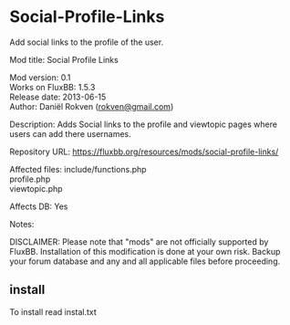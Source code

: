 Social-Profile-Links
====================
  
Add social links to the profile of the user.  
  
Mod title:  Social Profile Links  
  
Mod version:      0.1  
Works on FluxBB:  1.5.3  
Release date:     2013-06-15  
Author:           Daniël Rokven (rokven@gmail.com)  
  
Description:  Adds Social links to the profile and viewtopic pages where users can add there usernames.  
  
Repository URL:  https://fluxbb.org/resources/mods/social-profile-links/  

Affected files:  include/functions.php  
                 profile.php  
                 viewtopic.php  

Affects DB:  Yes

Notes:  

DISCLAIMER:  Please note that "mods" are not officially supported by
                    FluxBB. Installation of this modification is done at 
                    your own risk. Backup your forum database and any and
                    all applicable files before proceeding.

## install ##
To install read instal.txt